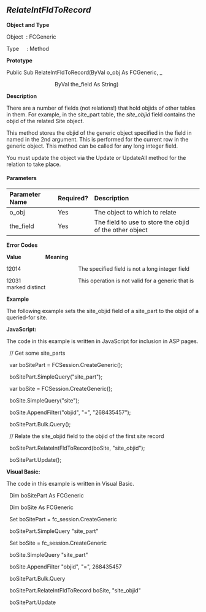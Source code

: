 _RelateIntFldToRecord_
----------------------

**Object and Type**

Object  : FCGeneric

Type     : Method

**Prototype**

Public Sub RelateIntFldToRecord(ByVal o_obj As FCGeneric, _

                                ByVal the_field As String)

**Description**

There are a number of fields (not relations!) that hold objids of other tables in them. For example, in the site_part table, the _site_objid_ field contains the objid of the related Site object.

This method stores the objid of the generic object specified in the field in named in the 2nd argument. This is performed for the current row in the generic object. This method can be called for any long integer field.

You must update the object via the Update or UpdateAll method for the relation to take place.

#### Parameters

| Parameter Name | Required? | Description |
|:--- |:--- |:--- |
| o_obj | Yes | The object to which to relate |
| the_field | Yes | The field to use to store the objid of the other object |

**Error Codes**

**Value**                **Meaning**

12014                                      The specified field is not a long integer field

12031                                      This operation is not valid for a generic that is marked distinct

**Example**

The following example sets the site_objid field of a site_part to the objid of a queried-for site.

**JavaScript:**

The code in this example is written in JavaScript for inclusion in ASP pages.

  // Get some site_parts

  var boSitePart = FCSession.CreateGeneric();

  boSitePart.SimpleQuery("site_part");

  var boSite = FCSession.CreateGeneric();

  boSite.SimpleQuery("site");

  boSite.AppendFilter("objid", "=", "268435457");

  boSitePart.Bulk.Query();

  // Relate the site_objid field to the objid of the first site record

  boSitePart.RelateIntFldToRecord(boSite, "site_objid");

  boSitePart.Update(); 

**Visual Basic:**

The code in this example is written in Visual Basic.

  Dim boSitePart As FCGeneric

  Dim boSite As FCGeneric

  Set boSitePart = fc_session.CreateGeneric

  boSitePart.SimpleQuery "site_part"

  Set boSite = fc_session.CreateGeneric

  boSite.SimpleQuery "site_part"

  boSite.AppendFilter "objid", "=", 268435457

  boSitePart.Bulk.Query

  boSitePart.RelateIntFldToRecord boSite, "site_objid"

  boSitePart.Update